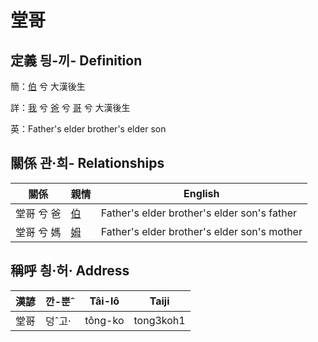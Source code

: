 # 堂哥
## 定義 딍-끼- Definition
簡：[伯](member10.md) 兮 大漢後生

詳：[我](member1.md) 兮 [爸](member2.md) 兮 [哥](member10.md) 兮 大漢後生

英：Father's elder brother's elder son

## 關係 관·희- Relationships

關係 | 親情 | English
--- | --- | --- 
堂哥 兮 爸 | [伯](member10.md) | Father's elder brother's elder son's father
堂哥 兮 媽 | [姆](member33.md) | Father's elder brother's elder son's mother


## 稱呼 칑·허· Address

漢諺 | 깐-뿐ˆ | Tâi-lô | Taiji
--- | --- | --- | --- 
堂哥 | 덩ˆ고· | tông-ko | tong3koh1 

